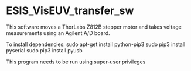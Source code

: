 # ESIS_VisEUV_transfer_sw
This software moves a ThorLabs Z812B stepper motor and takes voltage measurements using an Agilent A/D board.

To install dependencies:
sudo apt-get install python-pip3
sudo pip3 install pyserial
sudo pip3 install pyusb

This program needs to be run using super-user privileges
